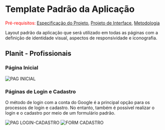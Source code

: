# Template Padrão da Aplicação

<span style="color:red">Pré-requisitos: <a href="2-Especificação do Projeto.md"> Especificação do Projeto</a></span>, <a href="3-Projeto de Interface.md"> Projeto de Interface</a>, <a href="4-Metodologia.md"> Metodologia</a>

Layout padrão da aplicação que será utilizado em todas as páginas com a definição de identidade visual, aspectos de responsividade e iconografia.

## Planit - Profissionais 

### Página Inicial 

![PAG INICIAL](https://github.com/user-attachments/assets/f0fe0e69-3f28-4fd8-8214-f2c1638681a1)


### Páginas de Login e Cadastro

O método de login com a conta do Google é a principal opção para os processos de login e cadastro. No entanto, também é possível realizar o login e o cadastro por meio de um formulário padrão.

![PAG LOGIN-CADASTRO](https://github.com/user-attachments/assets/5d7bfcbb-8218-4a9b-8a1a-4152923192e5)
![FORM CADASTRO](https://github.com/user-attachments/assets/16557aec-3930-4fe6-ad54-dd9d174717e7)



